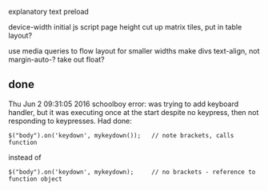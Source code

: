 explanatory text
preload

device-width initial
js script page height
cut up matrix tiles, put in table layout?

use media queries to flow layout for smaller widths
make divs text-align, not margin-auto-?
take out float?









## done

Thu Jun  2 09:31:05 2016
schoolboy error:
was trying to add keyboard handler, but it was executing once at the start despite no keypress, then not responding to keypresses. Had done:

    $("body").on('keydown', mykeydown());   // note brackets, calls function

instead of 

    $("body").on('keydown', mykeydown);     // no brackets - reference to function object
